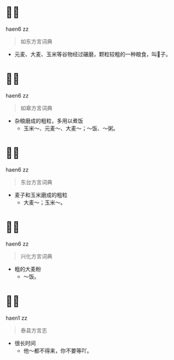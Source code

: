 # 𪎉子
haen6 zz
> 如东方言词典
- 元麦、大麦、玉米等谷物经过碾磨，颗粒较粗的一种粮食，叫𪎉子。

# 𪎉子
haen6 zz
> 如皋方言词典
- 杂粮磨成的粗粒，多用以煮饭
  - 玉米～、元麦～、大麦～；～饭、～粥。

# 𪎉子
haen6 zz
> 东台方言词典
- 麦子和玉米磨成的粗粒
  - 大麦～；玉米～。

# 𪎉子
haen6 zz
> 兴化方言词典
- 粗的大麦粉
  - ～饭。

# 𢜩子
haen1 zz
> 泰县方言志
- 很长时间
  - 他～都不得来，你不要等吖。
